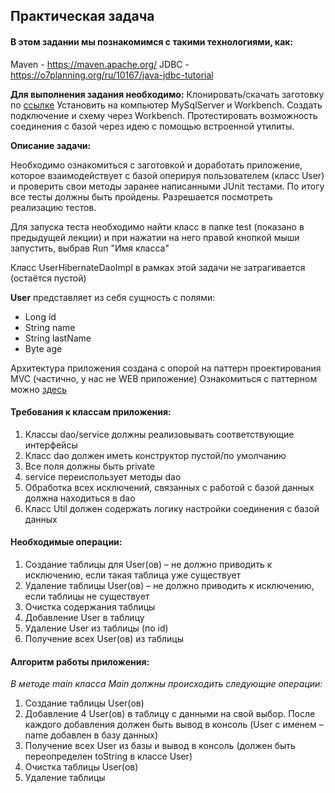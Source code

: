 ## Практическая задача
#### В этом задании мы познакомимся с такими технологиями, как:

Maven  - https://maven.apache.org/
JDBC - https://o7planning.org/ru/10167/java-jdbc-tutorial

**Для выполнения задания необходимо:**
Клонировать/скачать заготовку по [ссылке](https://github.com/KataAcademy/PP_1_1_3-4_JDBC_Hibernate.git)
Установить на компьютер MySqlServer и Workbench. Создать подключение и схему через Workbench. Протестировать возможность соединения с базой через идею с помощью встроенной утилиты.

**Описание задачи:**

Необходимо ознакомиться с заготовкой и доработать приложение, которое взаимодействует с базой оперируя пользователем (класс User) и проверить свои методы заранее написанными JUnit тестами. По итогу все тесты должны быть пройдены. Разрешается посмотреть реализацию тестов.

Для запуска теста необходимо найти класс в папке test (показано в предыдущей лекции) и при нажатии на него правой кнопкой мыши запустить, выбрав Run "Имя класса"

Класс UserHibernateDaoImpl в рамках этой задачи не затрагивается (остаётся пустой)

**User** представляет из себя сущность с полями:

* Long id
* String name
* String lastName
* Byte age

Архитектура приложения создана с опорой на паттерн проектирования MVC (частично, у нас не WEB приложение)
Ознакомиться с паттерном можно [здесь](https://pro-java.ru/patterny-proektirovaniya-java/chto-takoe-pattern-proektirovaniya-mvc-v-java/)



#### Требования к классам приложения:

1. Классы dao/service должны реализовывать соответствующие интерфейсы
2. Класс dao должен иметь конструктор пустой/по умолчанию
3. Все поля должны быть private
4. service переиспользует методы dao
5. Обработка всех исключений, связанных с работой с базой данных должна находиться в dao
6. Класс Util должен содержать логику настройки соединения с базой данных


#### Необходимые операции:

1. Создание таблицы для User(ов) – не должно приводить к исключению, если такая таблица уже существует
2. Удаление таблицы User(ов) – не должно приводить к исключению, если таблицы не существует
3. Очистка содержания таблицы
4. Добавление User в таблицу
5. Удаление User из таблицы (по id)
6. Получение всех User(ов) из таблицы

#### Алгоритм работы приложения:
*В методе main класса Main должны происходить следующие операции:*

1. Создание таблицы User(ов)
2. Добавление 4 User(ов) в таблицу с данными на свой выбор. После каждого добавления должен быть вывод в консоль (User с именем – name добавлен в базу данных)
3. Получение всех User из базы и вывод в консоль (должен быть переопределен toString в классе User)
4. Очистка таблицы User(ов)
5. Удаление таблицы
